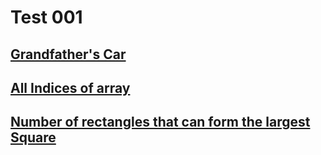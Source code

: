 # Test 001

## [Grandfather's Car](https://thatbeautifuldream.github.io/pepcoding-dsa/archive/test-problems/test-001/grandfathers-car.html)

## [All Indices of array](https://thatbeautifuldream.github.io/pepcoding-dsa/archive/test-problems/test-001/all-indices-of-array.html)

## [Number of rectangles that can form the largest Square](https://thatbeautifuldream.github.io/pepcoding-dsa/archive/test-problems/test-001/number-of-rectangles-that-can-form-the-largest-square.html)
